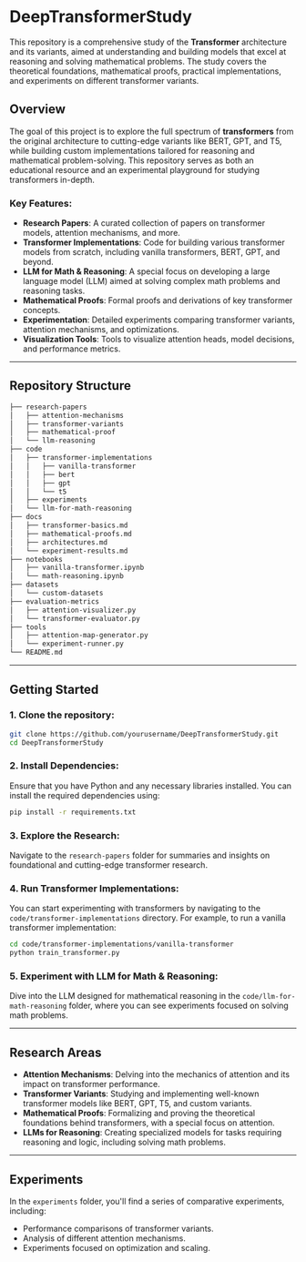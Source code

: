 # DeepTransformerStudy

This repository is a comprehensive study of the **Transformer** architecture and its variants, aimed at understanding and building models that excel at reasoning and solving mathematical problems. The study covers the theoretical foundations, mathematical proofs, practical implementations, and experiments on different transformer variants.

## Overview

The goal of this project is to explore the full spectrum of **transformers** from the original architecture to cutting-edge variants like BERT, GPT, and T5, while building custom implementations tailored for reasoning and mathematical problem-solving. This repository serves as both an educational resource and an experimental playground for studying transformers in-depth.

### Key Features:
- **Research Papers**: A curated collection of papers on transformer models, attention mechanisms, and more.
- **Transformer Implementations**: Code for building various transformer models from scratch, including vanilla transformers, BERT, GPT, and beyond.
- **LLM for Math & Reasoning**: A special focus on developing a large language model (LLM) aimed at solving complex math problems and reasoning tasks.
- **Mathematical Proofs**: Formal proofs and derivations of key transformer concepts.
- **Experimentation**: Detailed experiments comparing transformer variants, attention mechanisms, and optimizations.
- **Visualization Tools**: Tools to visualize attention heads, model decisions, and performance metrics.

---

## Repository Structure

```bash
├── research-papers
│   ├── attention-mechanisms
│   ├── transformer-variants
│   ├── mathematical-proof
│   └── llm-reasoning
├── code
│   ├── transformer-implementations
│   │   ├── vanilla-transformer
│   │   ├── bert
│   │   ├── gpt
│   │   └── t5
│   ├── experiments
│   └── llm-for-math-reasoning
├── docs
│   ├── transformer-basics.md
│   ├── mathematical-proofs.md
│   ├── architectures.md
│   └── experiment-results.md
├── notebooks
│   ├── vanilla-transformer.ipynb
│   └── math-reasoning.ipynb
├── datasets
│   └── custom-datasets
├── evaluation-metrics
│   ├── attention-visualizer.py
│   └── transformer-evaluator.py
├── tools
│   ├── attention-map-generator.py
│   └── experiment-runner.py
└── README.md
```

---

## Getting Started

### 1. Clone the repository:
```bash
git clone https://github.com/yourusername/DeepTransformerStudy.git
cd DeepTransformerStudy
```

### 2. Install Dependencies:
Ensure that you have Python and any necessary libraries installed. You can install the required dependencies using:
```bash
pip install -r requirements.txt
```

### 3. Explore the Research:
Navigate to the `research-papers` folder for summaries and insights on foundational and cutting-edge transformer research.

### 4. Run Transformer Implementations:
You can start experimenting with transformers by navigating to the `code/transformer-implementations` directory. For example, to run a vanilla transformer implementation:
```bash
cd code/transformer-implementations/vanilla-transformer
python train_transformer.py
```

### 5. Experiment with LLM for Math & Reasoning:
Dive into the LLM designed for mathematical reasoning in the `code/llm-for-math-reasoning` folder, where you can see experiments focused on solving math problems.

---

## Research Areas

- **Attention Mechanisms**: Delving into the mechanics of attention and its impact on transformer performance.
- **Transformer Variants**: Studying and implementing well-known transformer models like BERT, GPT, T5, and custom variants.
- **Mathematical Proofs**: Formalizing and proving the theoretical foundations behind transformers, with a special focus on attention.
- **LLMs for Reasoning**: Creating specialized models for tasks requiring reasoning and logic, including solving math problems.

---

## Experiments

In the `experiments` folder, you'll find a series of comparative experiments, including:
- Performance comparisons of transformer variants.
- Analysis of different attention mechanisms.
- Experiments focused on optimization and scaling.
